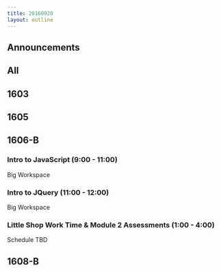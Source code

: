 ```yaml
---
title: 20160920
layout: outline
---
```


## Announcements

## All

## 1603


## 1605


## 1606-B

### Intro to JavaScript (9:00 - 11:00)

Big Workspace

### Intro to JQuery (11:00 - 12:00)

Big Workspace

### Little Shop Work Time & Module 2 Assessments (1:00 - 4:00)

Schedule TBD

## 1608-B
